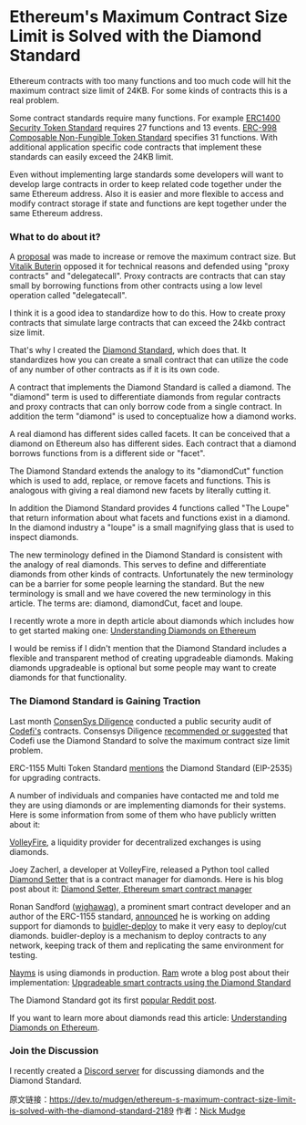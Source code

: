 
# Ethereum's Maximum Contract Size Limit is Solved with the Diamond Standard

Ethereum contracts with too many functions and too much code will hit the maximum contract size limit of 24KB. For some kinds of contracts this is a real problem.

Some contract standards require many functions. For example [ERC1400 Security Token Standard](https://github.com/ethereum/eips/issues/1411) requires 27 functions and 13 events. [ERC-998 Composable Non-Fungible Token Standard](https://eips.ethereum.org/EIPS/eip-998) specifies 31 functions. With additional application specific code contracts that implement these standards can easily exceed the 24KB limit.

Even without implementing large standards some developers will want to develop large contracts in order to keep related code together under the same Ethereum address. Also it is easier and more flexible to access and modify contract storage if state and functions are kept together under the same Ethereum address.

### [](#what-to-do-about-it)What to do about it?

A [proposal](https://ethereum-magicians.org/t/removing-or-increasing-the-contract-size-limit/3045) was made to increase or remove the maximum contract size. But [Vitalik Buterin](https://twitter.com/VitalikButerin) opposed it for technical reasons and defended using "proxy contracts" and "delegatecall". Proxy contracts are contracts that can stay small by borrowing functions from other contracts using a low level operation called "delegatecall".

I think it is a good idea to standardize how to do this. How to create proxy contracts that simulate large contracts that can exceed the 24kb contract size limit.

That's why I created the [Diamond Standard](https://github.com/ethereum/EIPs/issues/2535), which does that. It standardizes how you can create a small contract that can utilize the code of any number of other contracts as if it is its own code.

A contract that implements the Diamond Standard is called a diamond. The "diamond" term is used to differentiate diamonds from regular contracts and proxy contracts that can only borrow code from a single contract. In addition the term "diamond" is used to conceptualize how a diamond works.

A real diamond has different sides called facets. It can be conceived that a diamond on Ethereum also has different sides. Each contract that a diamond borrows functions from is a different side or "facet".

The Diamond Standard extends the analogy to its "diamondCut" function which is used to add, replace, or remove facets and functions. This is analogous with giving a real diamond new facets by literally cutting it.

In addition the Diamond Standard provides 4 functions called "The Loupe" that return information about what facets and functions exist in a diamond. In the diamond industry a "loupe" is a small magnifying glass that is used to inspect diamonds.

The new terminology defined in the Diamond Standard is consistent with the analogy of real diamonds. This serves to define and differentiate diamonds from other kinds of contracts. Unfortunately the new terminology can be a barrier for some people learning the standard. But the new terminology is small and we have covered the new terminology in this article. The terms are: diamond, diamondCut, facet and loupe.

I recently wrote a more in depth article about diamonds which includes how to get started making one: [Understanding Diamonds on Ethereum](https://dev.to/mudgen/understanding-diamonds-on-ethereum-1fb)

I would be remiss if I didn't mention that the Diamond Standard includes a flexible and transparent method of creating upgradeable diamonds. Making diamonds upgradeable is optional but some people may want to create diamonds for that functionality.

### [](#the-diamond-standard-is-gaining-traction)The Diamond Standard is Gaining Traction

Last month [ConsenSys Diligence](https://diligence.consensys.net) conducted a public security audit of [Codefi's](https://codefi.consensys.net/) contracts. Consensys Diligence [recommended or suggested](https://diligence.consensys.net/audits/2020/06/codefi-erc1400-assessment/#diamond-standard) that Codefi use the Diamond Standard to solve the maximum contract size limit problem.

ERC-1155 Multi Token Standard [mentions](https://eips.ethereum.org/EIPS/eip-1155#upgrades) the Diamond Standard (EIP-2535) for upgrading contracts.

A number of individuals and companies have contacted me and told me they are using diamonds or are implementing diamonds for their systems. Here is some information from some of them who have publicly written about it:

[VolleyFire](http://joeyzacherl.com/2018/10/volleyfire-liquidity-provider-for-decentralized-exchanges/), a liquidity provider for decentralized exchanges is using diamonds.

Joey Zacherl, a developer at VolleyFire, released a Python tool called [Diamond Setter](https://github.com/lampshade9909/DiamondSetter) that is a contract manager for diamonds. Here is his blog post about it: [Diamond Setter, Ethereum smart contract manager](http://joeyzacherl.com/2020/06/diamond-setter-ethereum-smart-contract-manager/)

Ronan Sandford ([wighawag](https://twitter.com/wighawag)), a prominent smart contract developer and an author of the ERC-1155 standard, [announced](https://twitter.com/wighawag/status/1280992800545349644) he is working on adding support for diamonds to [buidler-deploy](https://github.com/wighawag/buidler-deploy#readme) to make it very easy to deploy/cut diamonds. buidler-deploy is a mechanism to deploy contracts to any network, keeping track of them and replicating the same environment for testing.

[Nayms](https://nayms.io/) is using diamonds in production. [Ram](https://twitter.com/hiddentao) wrote a blog post about their implementation: [Upgradeable smart contracts using the Diamond Standard](https://hiddentao.com/archives/2020/05/28/upgradeable-smart-contracts-using-diamond-standard)

The Diamond Standard got its first [popular Reddit post](https://www.reddit.com/r/ethereum/comments/gze6k3/a_diamond_is_a_set_of_contracts_that_can_access/).

If you want to learn more about diamonds read this article: [Understanding Diamonds on Ethereum](https://dev.to/mudgen/understanding-diamonds-on-ethereum-1fb).

### [](#join-the-discussion)Join the Discussion

I recently created a [Discord server](https://discord.gg/kQewPw2) for discussing diamonds and the Diamond Standard.

原文链接：https://dev.to/mudgen/ethereum-s-maximum-contract-size-limit-is-solved-with-the-diamond-standard-2189 作者：[Nick Mudge](https://dev.to/mudgen)